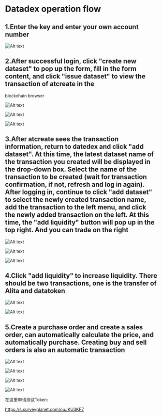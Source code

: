 # Datadex operation flow

## 1.Enter the key and enter your own account number

![Alt text](./16013461401.jpg)

## 2.After successful login, click "create new dataset" to pop up the form, fill in the form content, and click "issue dataset" to view the transaction of atcreate in the 
blockchain browser

![Alt text](./16013462771.jpg)

![Alt text](./16013463321.jpg)

![Alt text](./16013464511.jpg)

## 3.After atcreate sees the transaction information, return to datedex and click "add dataset". At this time, the latest dataset name of the transaction you created will be displayed in the drop-down box. Select the name of the transaction to be created (wait for transaction confirmation, if not, refresh and log in again). After logging in, continue to click "add dataset" to select the newly created transaction name, add the transaction to the left menu, and click the newly added transaction on the left. At this time, the "add liquidity" button will pop up in the top right. And you can trade on the right

![Alt text](./16013465601.jpg)

![Alt text](./16013466011.jpg)

![Alt text](./16013466381.jpg)

## 4.Click "add liquidity" to increase liquidity. There should be two transactions, one is the transfer of Alita and datatoken

![Alt text](./16013467181.jpg)

![Alt text](./16013467551.jpg)

## 5.Create a purchase order and create a sales order, can automatically calculate the price, and automatically purchase. Creating buy and sell orders is also an automatic transaction

![Alt text](./16013468081.jpg)

![Alt text](./16013468331.jpg)

![Alt text](./1601434271.jpg)

![Alt text](./1601434272.jpg)

在这里申请测试Token:

https://s.surveyplanet.com/ouJKU3KF7



